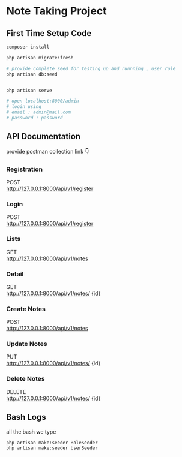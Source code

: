 # Note Taking Project



## First Time Setup Code

```bash
composer install

php artisan migrate:fresh

# provide complete seed for testing up and runnning , user role
php artisan db:seed


php artisan serve

# open localhost:8000/admin 
# login using 
# email : admin@mail.com
# password : password

```


## API Documentation

provide postman collection link 👇
### Registration	
POST	    
http://127.0.0.1:8000/api/v1/register

### Login	        
POST	    
http://127.0.0.1:8000/api/v1/register

### Lists	        
GET	        
http://127.0.0.1:8000/api/v1/notes

### Detail	        
GET	        
http://127.0.0.1:8000/api/v1/notes/ {id}

### Create Notes        
POST	    
http://127.0.0.1:8000/api/v1/notes

### Update Notes
PUT	        
http://127.0.0.1:8000/api/v1/notes/ {id}

### Delete Notes       
DELETE	    
http://127.0.0.1:8000/api/v1/notes/ {id}


## Bash Logs

all the bash we type

```bash
php artisan make:seeder RoleSeeder
php artisan make:seeder UserSeeder
```

